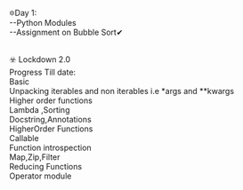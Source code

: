 🔯Day 1:<br />
--Python Modules<br />
--Assignment on Bubble Sort✔<br /><br />


☣️ Lockdown 2.0<br />
  Progress Till date:<br />
     Basic<br />
      Unpacking iterables and non iterables i.e *args and **kwargs<br />
      Higher order functions<br />
      Lambda ,Sorting<br />
      Docstring,Annotations<br />
      HigherOrder Functions<br />
      Callable<br />
      Function introspection<br />
      Map,Zip,Filter<br />
      Reducing Functions<br />
      Operator module<br/>
      


      
